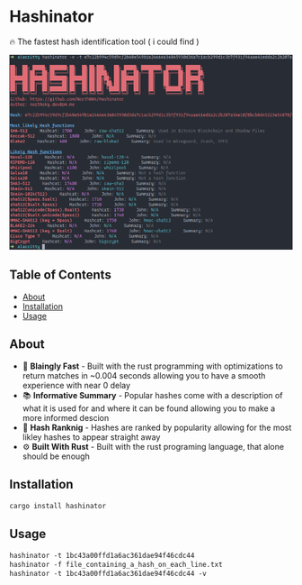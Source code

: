 # Hashinator

🔥 The fastest hash identification tool ( i could find )

<img src="example.png" class="img-responsive" alt=""> </div>

## Table of Contents
- [About](#about)
- [Installation](#installation)
- [Usage](#usage)

## About
 * 🚀 **Blaingly Fast** - Built with the rust programming with optimizations to return matches in ~0.004 seconds allowing you to have a smooth experience with near 0 delay
 * 📚 **Informative Summary** - Popular hashes come with a description of what it is used for and where it can be found allowing you to make a more informed descion 
 * 💯 **Hash Ranknig** - Hashes are ranked by popularity allowing for the most likley hashes to appear straight away
 * ⚙️ **Built With Rust** - Built with the rust programing language, that alone should be enough


## Installation 
```
cargo install hashinator
```
## Usage
```
hashinator -t 1bc43a00ffd1a6ac361dae94f46cdc44
hashinator -f file_containing_a_hash_on_each_line.txt
hashinator -t 1bc43a00ffd1a6ac361dae94f46cdc44 -v 
```
